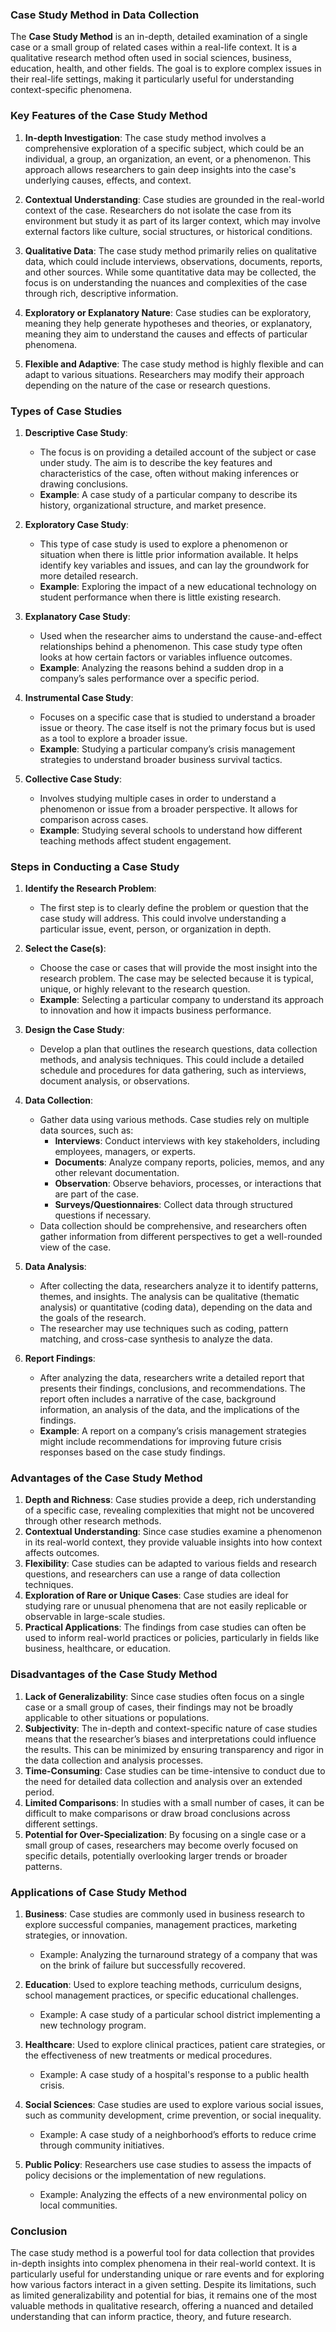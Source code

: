 ### **Case Study Method in Data Collection**

The **Case Study Method** is an in-depth, detailed examination of a single case or a small group of related cases within a real-life context. It is a qualitative research method often used in social sciences, business, education, health, and other fields. The goal is to explore complex issues in their real-life settings, making it particularly useful for understanding context-specific phenomena.

### **Key Features of the Case Study Method**

1. **In-depth Investigation**: The case study method involves a comprehensive exploration of a specific subject, which could be an individual, a group, an organization, an event, or a phenomenon. This approach allows researchers to gain deep insights into the case's underlying causes, effects, and context.

2. **Contextual Understanding**: Case studies are grounded in the real-world context of the case. Researchers do not isolate the case from its environment but study it as part of its larger context, which may involve external factors like culture, social structures, or historical conditions.

3. **Qualitative Data**: The case study method primarily relies on qualitative data, which could include interviews, observations, documents, reports, and other sources. While some quantitative data may be collected, the focus is on understanding the nuances and complexities of the case through rich, descriptive information.

4. **Exploratory or Explanatory Nature**: Case studies can be exploratory, meaning they help generate hypotheses and theories, or explanatory, meaning they aim to understand the causes and effects of particular phenomena.

5. **Flexible and Adaptive**: The case study method is highly flexible and can adapt to various situations. Researchers may modify their approach depending on the nature of the case or research questions.

### **Types of Case Studies**

1. **Descriptive Case Study**:
   - The focus is on providing a detailed account of the subject or case under study. The aim is to describe the key features and characteristics of the case, often without making inferences or drawing conclusions.
   - **Example**: A case study of a particular company to describe its history, organizational structure, and market presence.

2. **Exploratory Case Study**:
   - This type of case study is used to explore a phenomenon or situation when there is little prior information available. It helps identify key variables and issues, and can lay the groundwork for more detailed research.
   - **Example**: Exploring the impact of a new educational technology on student performance when there is little existing research.

3. **Explanatory Case Study**:
   - Used when the researcher aims to understand the cause-and-effect relationships behind a phenomenon. This case study type often looks at how certain factors or variables influence outcomes.
   - **Example**: Analyzing the reasons behind a sudden drop in a company’s sales performance over a specific period.

4. **Instrumental Case Study**:
   - Focuses on a specific case that is studied to understand a broader issue or theory. The case itself is not the primary focus but is used as a tool to explore a broader issue.
   - **Example**: Studying a particular company’s crisis management strategies to understand broader business survival tactics.

5. **Collective Case Study**:
   - Involves studying multiple cases in order to understand a phenomenon or issue from a broader perspective. It allows for comparison across cases.
   - **Example**: Studying several schools to understand how different teaching methods affect student engagement.

### **Steps in Conducting a Case Study**

1. **Identify the Research Problem**:
   - The first step is to clearly define the problem or question that the case study will address. This could involve understanding a particular issue, event, person, or organization in depth.

2. **Select the Case(s)**:
   - Choose the case or cases that will provide the most insight into the research problem. The case may be selected because it is typical, unique, or highly relevant to the research question.
   - **Example**: Selecting a particular company to understand its approach to innovation and how it impacts business performance.

3. **Design the Case Study**:
   - Develop a plan that outlines the research questions, data collection methods, and analysis techniques. This could include a detailed schedule and procedures for data gathering, such as interviews, document analysis, or observations.

4. **Data Collection**:
   - Gather data using various methods. Case studies rely on multiple data sources, such as:
     - **Interviews**: Conduct interviews with key stakeholders, including employees, managers, or experts.
     - **Documents**: Analyze company reports, policies, memos, and any other relevant documentation.
     - **Observation**: Observe behaviors, processes, or interactions that are part of the case.
     - **Surveys/Questionnaires**: Collect data through structured questions if necessary.
   - Data collection should be comprehensive, and researchers often gather information from different perspectives to get a well-rounded view of the case.

5. **Data Analysis**:
   - After collecting the data, researchers analyze it to identify patterns, themes, and insights. The analysis can be qualitative (thematic analysis) or quantitative (coding data), depending on the data and the goals of the research.
   - The researcher may use techniques such as coding, pattern matching, and cross-case synthesis to analyze the data.

6. **Report Findings**:
   - After analyzing the data, researchers write a detailed report that presents their findings, conclusions, and recommendations. The report often includes a narrative of the case, background information, an analysis of the data, and the implications of the findings.
   - **Example**: A report on a company’s crisis management strategies might include recommendations for improving future crisis responses based on the case study findings.

### **Advantages of the Case Study Method**

1. **Depth and Richness**: Case studies provide a deep, rich understanding of a specific case, revealing complexities that might not be uncovered through other research methods.
2. **Contextual Understanding**: Since case studies examine a phenomenon in its real-world context, they provide valuable insights into how context affects outcomes.
3. **Flexibility**: Case studies can be adapted to various fields and research questions, and researchers can use a range of data collection techniques.
4. **Exploration of Rare or Unique Cases**: Case studies are ideal for studying rare or unusual phenomena that are not easily replicable or observable in large-scale studies.
5. **Practical Applications**: The findings from case studies can often be used to inform real-world practices or policies, particularly in fields like business, healthcare, or education.

### **Disadvantages of the Case Study Method**

1. **Lack of Generalizability**: Since case studies often focus on a single case or a small group of cases, their findings may not be broadly applicable to other situations or populations.
2. **Subjectivity**: The in-depth and context-specific nature of case studies means that the researcher’s biases and interpretations could influence the results. This can be minimized by ensuring transparency and rigor in the data collection and analysis processes.
3. **Time-Consuming**: Case studies can be time-intensive to conduct due to the need for detailed data collection and analysis over an extended period.
4. **Limited Comparisons**: In studies with a small number of cases, it can be difficult to make comparisons or draw broad conclusions across different settings.
5. **Potential for Over-Specialization**: By focusing on a single case or a small group of cases, researchers may become overly focused on specific details, potentially overlooking larger trends or broader patterns.

### **Applications of Case Study Method**

1. **Business**: Case studies are commonly used in business research to explore successful companies, management practices, marketing strategies, or innovation.
   - Example: Analyzing the turnaround strategy of a company that was on the brink of failure but successfully recovered.

2. **Education**: Used to explore teaching methods, curriculum designs, school management practices, or specific educational challenges.
   - Example: A case study of a particular school district implementing a new technology program.

3. **Healthcare**: Used to explore clinical practices, patient care strategies, or the effectiveness of new treatments or medical procedures.
   - Example: A case study of a hospital's response to a public health crisis.

4. **Social Sciences**: Case studies are used to explore various social issues, such as community development, crime prevention, or social inequality.
   - Example: A case study of a neighborhood’s efforts to reduce crime through community initiatives.

5. **Public Policy**: Researchers use case studies to assess the impacts of policy decisions or the implementation of new regulations.
   - Example: Analyzing the effects of a new environmental policy on local communities.

### **Conclusion**

The case study method is a powerful tool for data collection that provides in-depth insights into complex phenomena in their real-world context. It is particularly useful for understanding unique or rare events and for exploring how various factors interact in a given setting. Despite its limitations, such as limited generalizability and potential for bias, it remains one of the most valuable methods in qualitative research, offering a nuanced and detailed understanding that can inform practice, theory, and future research.
